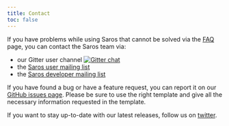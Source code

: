 ```yaml
---
title: Contact
toc: false
---
```


If you have problems while using Saros that cannot be solved via the [FAQ](../documentation/faq.md) page, you can contact the Saros team via:

* our Gitter user channel [![Gitter chat](https://badges.gitter.im/saros-project/user.png)](https://gitter.im/saros-project/saros/user)
* the [Saros user mailing list](https://groups.google.com/forum/#!forum/saros-user)
* the [Saros developer mailing list](https://groups.google.com/forum/#!forum/saros-devel)

If you have found a bug or have a feature request, you can report it on our [GitHub issues page](https://github.com/saros-project/saros/issues). Please be sure to use the right template and give all the necessary information requested in the template.

If you want to stay up-to-date with our latest releases, follow us on [twitter](https://twitter.com/saros_project).